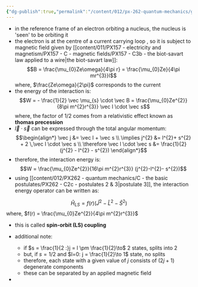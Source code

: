 ```yaml
---
{"dg-publish":true,"permalink":"/content/012/px-262-quantum-mechanics/g-additional-interactions/px-262-g6b-spin-orbit-coupling/","noteIcon":"1","created":"2024-12-21T12:57:33.499+00:00","updated":"2024-12-21T13:22:32.588+00:00"}
---
```


- in the reference frame of an electron orbiting a nucleus, the nucleus is 'seen' to be orbiting it
- the electron is at the centre of a current carrying loop , so it is subject to magnetic field given by [[content/011/PX157 - electricity and magnetism/PX157 - C - magnetic fields/PX157 - C3b - the biot-savart law applied to a wire\|the biot-savart law]]:
$$B = \frac{\mu_{0}Ze\omega}{4\pi r} = \frac{\mu_{0}Ze}{4\pi mr^{3}}l$$
	where, $\frac{Ze\omega}{2\pi}$ corresponds to the current
- the energy of the interaction is:
$$W = - \frac{1}{2} \vec \mu_{s} \cdot \vec B = \frac{\mu_{0}Ze^{2}}{8\pi m^{2}r^{3}} \vec l \cdot \vec s$$
	where, the factor of $1/2$ comes from a relativistic effect known as **thomas precession**
- $\vec l \cdot \vec s$ can be expressed through the total angular momentum: 
$$\begin{align*}
 \vec j &= \vec l + \vec s \\
 \implies j^{2} &= l^{2}+ s^{2} + 2 \,\vec l \cdot \vec s \\
 \therefore \vec l \cdot \vec s &= \frac{1}{2} (j^{2} - l^{2} - s^{2})
\end{align*}$$
- therefore, the interaction energy is: 
$$W = \frac{\mu_{0}Ze^{2}}{16\pi m^{2}r^{3}} (j^{2}-l^{2}- s^{2})$$
- using [[content/012/PX262 - quantum mechanics/C - the basic postulates/PX262 - C2c - postulates 2 & 3\|postulate 3]], the interaction energy operator can be written as: 

$$\hat H_{LS} = f(r) (\hat J^{2} - \hat L^{2} - \hat S^{2})$$
	where, $f(r) = \frac{\mu_{0}Ze^{2}}{4\pi m^{2}r^{3}}$
	
- this is called **spin-orbit (LS) coupling**

- additional note:
	- if $s = \frac{1}{2 :}j = l \pm \frac{1}{2}\to$ 2 states, splits into $2$
	- but, if $s=1/2$ and $l=0: j = \frac{1}{2}\to 1$ state, no splits
	- therefore, each state with a given value of $j$ consists of $(2j + 1)$ degenerate components
	- these can be separated by an applied magnetic field
- 